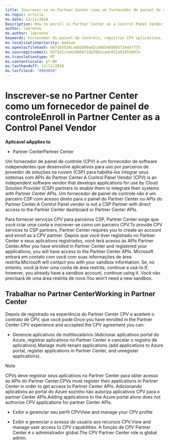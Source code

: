 ```yaml
---
title: Inscrever-se no Partner Center como um fornecedor de painel de controle | Partner Center
ms.topic: article
ms.date: 12/11/2018
Description: How to enroll in Partner Center as a Control Panel Vendor
author: labrenne
ms.author: labrenne
keywords: Fornecedor do painel de controle, registrar CPV aplicativos, gerenciar aplicativos CPV
ms.localizationpriority: medium
ms.openlocfilehash: 687165520ca68d390ad2ca0d5468085734de7755
ms.sourcegitcommit: 92f5e5c3d42d968719d70b1cadc021a918fdd97e
ms.translationtype: MT
ms.contentlocale: pt-BR
ms.lasthandoff: 12/11/2018
ms.locfileid: "8963058"
---
```

# <a name="enroll-in-partner-center-as-a-control-panel-vendor"></a><span data-ttu-id="87543-103">Inscrever-se no Partner Center como um fornecedor de painel de controle</span><span class="sxs-lookup"><span data-stu-id="87543-103">Enroll in Partner Center as a Control Panel Vendor</span></span>

**<span data-ttu-id="87543-104">Aplicável a</span><span class="sxs-lookup"><span data-stu-id="87543-104">Applies to</span></span>**

- <span data-ttu-id="87543-105">Partner Center</span><span class="sxs-lookup"><span data-stu-id="87543-105">Partner Center</span></span>

<span data-ttu-id="87543-106">Um fornecedor de painel de controle (CPV) é um fornecedor de software independentes que desenvolve aplicativos para uso por parceiros de provedor de soluções na nuvem (CSP) para habilitá-los integrar seus sistemas com APIs do Partner Center.</span><span class="sxs-lookup"><span data-stu-id="87543-106">A Control Panel Vendor (CPV) is an independent software vendor that develops applications for use by Cloud Solution Provider (CSP) partners to enable them to integrate their systems with Partner Center APIs.</span></span> <span data-ttu-id="87543-107">Um fornecedor de painel de controle não é um parceiro CSP com acesso direto para o painel do Partner Center ou APIs do Partner Center.</span><span class="sxs-lookup"><span data-stu-id="87543-107">A Control Panel vendor is not a CSP Partner with direct access to the Partner Center dashboard or Partner Center APIs.</span></span>

<span data-ttu-id="87543-108">Para fornecer serviços CPV para parceiros CSP, Partner Center exige que você criar uma conta e inscrever-se como um parceiro CPV.</span><span class="sxs-lookup"><span data-stu-id="87543-108">To provide CPV services to CSP partners, Partner Center requires you to create an account and enroll as a CPV partner.</span></span> <span data-ttu-id="87543-109">Depois que você tiver registrado no Partner Center e seus aplicativos registrados, você terá acesso às APIs Partner Center.</span><span class="sxs-lookup"><span data-stu-id="87543-109">After you have enrolled in Partner Center and registered your applications, you will have access to the Partner Center APIs.</span></span>  <span data-ttu-id="87543-110">Microsoft entrará em contato com você com suas informações de área restrita.</span><span class="sxs-lookup"><span data-stu-id="87543-110">Microsoft will contact you with your sandbox information.</span></span> <span data-ttu-id="87543-111">Se, no entanto, você já tiver uma conta de área restrita, continue a usá-lo.</span><span class="sxs-lookup"><span data-stu-id="87543-111">If, however, you already have a sandbox account, continue using it.</span></span> <span data-ttu-id="87543-112">Você não precisará de uma área restrita de novo.</span><span class="sxs-lookup"><span data-stu-id="87543-112">You won’t need a new sandbox.</span></span> 


## <a name="working-in-partner-center"></a><span data-ttu-id="87543-113">Trabalhar no Partner Center</span><span class="sxs-lookup"><span data-stu-id="87543-113">Working in Partner Center</span></span>
<span data-ttu-id="87543-114">Depois de registrado na experiência do Partner Center CPV e aceitem o contrato de CPV, que você pode:</span><span class="sxs-lookup"><span data-stu-id="87543-114">Once you have enrolled in the Partner Center CPV experience and accepted the CPV agreement you can:</span></span>

- <span data-ttu-id="87543-115">Gerencie aplicativos de multilocatários (Adicionar aplicativos portal do Azure, registrar aplicativos no Partner Center e cancelar o registro de aplicativos).</span><span class="sxs-lookup"><span data-stu-id="87543-115">Manage multi-tenant applications (add applications to Azure portal, register applications in Partner Center, and unregister applications).</span></span>

>[!Note] 
><span data-ttu-id="87543-116">CPVs deve registrar seus aplicativos no Partner Center para obter acesso às APIs do Partner Center.</span><span class="sxs-lookup"><span data-stu-id="87543-116">CPVs must register their applications in Partner Center in order to get access to Partner Center APIs.</span></span> <span data-ttu-id="87543-117">Adicionando aplicativos ao portal do Azure sozinho não autoriza aplicativos CPV para o partner Center APIs.</span><span class="sxs-lookup"><span data-stu-id="87543-117">Adding applications to the Azure portal alone does not authorize CPV applications for partner Center APIs.</span></span>

- <span data-ttu-id="87543-118">Exibir e gerenciar seu perfil CPV</span><span class="sxs-lookup"><span data-stu-id="87543-118">View and manage your CPV profile</span></span> 

- <span data-ttu-id="87543-119">Exibir e gerenciar o acesso do usuário aos recursos CPV.</span><span class="sxs-lookup"><span data-stu-id="87543-119">View and manage user access to CPV capabilities.</span></span> <span data-ttu-id="87543-120">A função de CPV Partner Center é o administrador global.</span><span class="sxs-lookup"><span data-stu-id="87543-120">The CPV Partner Center role is global admin.</span></span>


